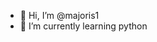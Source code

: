 - 👋 Hi, I’m @majoris1
- 🌱 I’m currently learning python

<!---
majoris1/majoris1 is a ✨ special ✨ repository because its `README.md` (this file) appears on your GitHub profile.
You can click the Preview link to take a look at your changes.
--->
